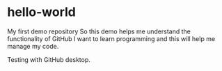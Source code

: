 # hello-world
My first demo repository
So this demo helps me understand the functionality of GitHub
I want to learn programming and this will help me manage my code.

Testing with GitHub desktop.

